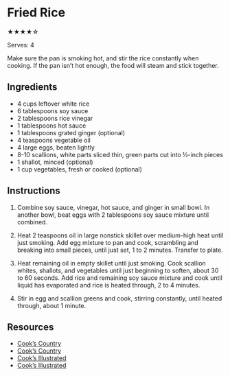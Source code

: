 # Fried Rice

★★★★☆

Serves: 4

Make sure the pan is smoking hot, and stir the rice constantly when cooking. If the pan isn’t hot enough, the food will steam and stick together.

## Ingredients

* 4 cups leftover white rice
* 6 tablespoons soy sauce
* 2 tablespoons rice vinegar
* 1 tablespoons hot sauce
* 1 tablespoons grated ginger (optional)
* 4 teaspoons vegetable oil
* 4 large eggs, beaten lightly
* 8-10 scallions, white parts sliced thin, green parts cut into ½-inch pieces
* 1 shallot, minced (optional)
* 1 cup vegetables, fresh or cooked (optional)

## Instructions

1. Combine soy sauce, vinegar, hot sauce, and ginger in small bowl. In another bowl, beat eggs with 2 tablespoons soy sauce mixture until combined.

2. Heat 2 teaspoons oil in large nonstick skillet over medium-high heat until just smoking. Add egg mixture to pan and cook, scrambling and breaking into small pieces, until just set, 1 to 2 minutes. Transfer to plate.

3. Heat remaining oil in empty skillet until just smoking. Cook scallion whites, shallots, and vegetables until just beginning to soften, about 30 to 60 seconds. Add rice and remaining soy sauce mixture and cook until liquid has evaporated and rice is heated through, 2 to 4 minutes.

4. Stir in egg and scallion greens and cook, stirring constantly, until heated through, about 1 minute.

## Resources

* [Cook’s Country](http://www.cookscountry.com/recipes/3383-pork-fried-rice)
* [Cook’s Country](http://www.cookscountry.com/recipes/4113-vegetable-fried-rice)
* [Cook’s Illustrated](https://www.cooksillustrated.com/recipes/309-fried-rice-with-peas-and-bean-sprouts)
* [Cook’s Illustrated](https://www.cooksillustrated.com/recipes/310-fried-rice-with-shrimp-pork-and-peas)

